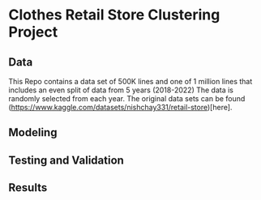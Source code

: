 # Clothes Retail Store Clustering Project

## Data
This Repo contains a data set of 500K lines and one of 1 million lines that includes an even split of data from 5 years (2018-2022)
The data is randomly selected from each year.
The original data sets can be found (https://www.kaggle.com/datasets/nishchay331/retail-store)[here].

## Modeling

## Testing and Validation

## Results
